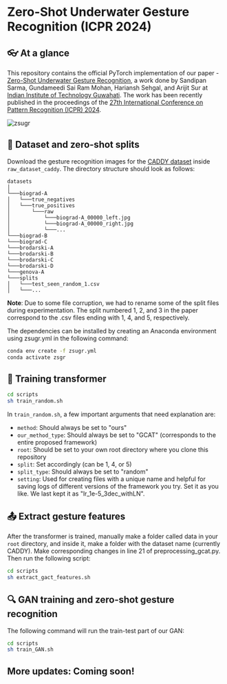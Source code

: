 # Zero-Shot Underwater Gesture Recognition (ICPR 2024)

## 👓 At a glance
This repository contains the official PyTorch implementation of our paper - [Zero-Shot Underwater Gesture Recognition](https://arxiv.org/pdf/2407.14103), a work done by Sandipan Sarma, Gundameedi Sai Ram Mohan, Hariansh Sehgal, and Arijit Sur at [Indian Institute of Technology Guwahati](https://www.iitg.ac.in/cse/). The work has been recently published in the proceedings of the [27th International Conference on Pattern Recognition (ICPR) 2024](https://icpr2024.org/).

![zsugr](https://github.com/user-attachments/assets/20f5ee78-6c3a-4944-a3cf-89921992b546)

## 📁 Dataset and zero-shot splits
Download the gesture recognition images for the [CADDY dataset](http://www.caddian.eu//CADDY-Underwater-Gestures-Dataset.html) inside ```raw_dataset_caddy```. The directory structure should look as follows:
```
datasets 
│
└───biograd-A
│   └───true_negatives
│   └───true_positives
│       └───raw
│           └───biograd-A_00000_left.jpg
│           └───biograd-A_00000_right.jpg
│           └───...
└───biograd-B
└───biograd-C
└───brodarski-A
└───brodarski-B
└───brodarski-C
└───brodarski-D
└───genova-A
└───splits
│   └───test_seen_random_1.csv
│   └───...

```
**Note**: Due to some file corruption, we had to rename some of the split files during experimentation. The split numbered 1, 2, and 3 in the paper correspond to the .csv files ending with 1, 4, and 5, respectively.

The dependencies can be installed by creating an Anaconda environment using zsugr.yml in the following command:

```bash
conda env create -f zsugr.yml
conda activate zsgr
```

## 🚄 Training transformer
```bash
cd scripts
sh train_random.sh
```
In ``train_random.sh``, a few important arguments that need explanation are:
- ``method``: Should always be set to "ours"
- ``our_method_type``: Should always be set to "GCAT" (corresponds to the entire proposed framework)
- ``root``: Should be set to your own root directory where you clone this repository
- ``split``: Set accordingly (can be 1, 4, or 5)
- ``split_type``: Should always be set to "random"
- ``setting``: Used for creating files with a unique name and helpful for saving logs of different versions of the framework you try. Set it as you like. We last kept it as "lr_1e-5_3dec_withLN".

## 📤 Extract gesture features 
After the transformer is trained, manually make a folder called data in your ``root`` directory, and inside it, make a folder with the dataset name (currently CADDY). Make corresponding changes in line 21 of preprocessing_gcat.py. Then run the following script:
```bash
cd scripts
sh extract_gact_features.sh
```

## 🔍 GAN training and zero-shot gesture recognition
The following command will run the train-test part of our GAN:
```bash
cd scripts
sh train_GAN.sh
```

## More updates: Coming soon!

